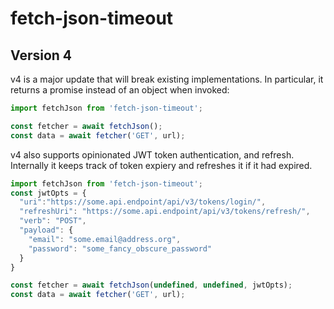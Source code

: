 # fetch-json-timeout

## Version 4 
v4 is a major update that will break existing implementations.
In particular, it returns a promise instead of an object when invoked:

```javascript
import fetchJson from 'fetch-json-timeout';

const fetcher = await fetchJson();
const data = await fetcher('GET', url);
```

v4 also supports opinionated JWT token authentication, and refresh.
Internally it keeps track of token expiery and refreshes it if it had expired.
```javascript
import fetchJson from 'fetch-json-timeout';
const jwtOpts = {
  "uri":"https://some.api.endpoint/api/v3/tokens/login/",
  "refreshUri": "https://some.api.endpoint/api/v3/tokens/refresh/",
  "verb": "POST",
  "payload": {
    "email": "some.email@address.org",
    "password": "some_fancy_obscure_password"
  }
}

const fetcher = await fetchJson(undefined, undefined, jwtOpts);
const data = await fetcher('GET', url);
```